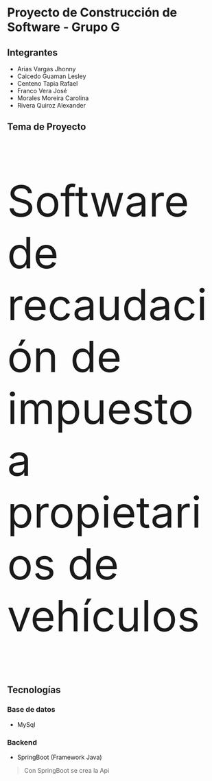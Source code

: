 # Proyecto de Construcción de Software - Grupo G

## Integrantes
- Arias Vargas Jhonny
- Caicedo Guaman Lesley
- Centeno Tapia Rafael
- Franco Vera José
- Morales Moreira Carolina
- Rivera Quiroz Alexander

## Tema de Proyecto
<p style="font-size: 100px;">Software de recaudación de impuesto a propietarios de vehículos</p>

## Tecnologías
### Base de datos
- MySql
### Backend
- SpringBoot (Framework Java)
> Con SpringBoot se crea la Api
